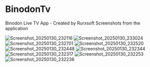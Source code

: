 # BinodonTv
Binodon Live TV App - Created by Rurxsoft
Screenshots from the application

![Screenshot_20250130_232116](https://github.com/user-attachments/assets/60cffc72-d5cd-4154-be85-edef344c5364)
![Screenshot_20250130_233024](https://github.com/user-attachments/assets/74408080-c110-48e2-b20a-dddd7623d664)
![Screenshot_20250130_232701](https://github.com/user-attachments/assets/0147c70b-e10b-4f8b-a7c2-71bda66c05ad)
![Screenshot_20250130_232520](https://github.com/user-attachments/assets/9a0f9be1-3ff3-47d3-8b87-1fb30d71aa50)
![Screenshot_20250130_232448](https://github.com/user-attachments/assets/f74dbab4-237d-4f49-b08d-ad6a16023371)
![Screenshot_20250130_232344](https://github.com/user-attachments/assets/8ac148a0-6669-4fd6-a0c7-c55800654e99)
![Screenshot_20250130_232317](https://github.com/user-attachments/assets/fd3d179b-df5f-4b08-b470-2ec86c8329a0)
![Screenshot_20250130_232253](https://github.com/user-attachments/assets/89212ada-2f68-4d3f-8245-810c00c90001)
![Screenshot_20250130_232238](https://github.com/user-attachments/assets/e2bd05bd-3d9f-40b6-ae8a-55411424d58c)
